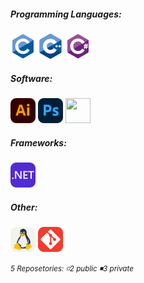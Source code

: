 <div>
  <h5 align="left">Programming Languages:</h5> 
  <img src="https://raw.githubusercontent.com/devicons/devicon/master/icons/c/c-original.svg" width="40" height="40"/>
  <img src="https://raw.githubusercontent.com/devicons/devicon/master/icons/cplusplus/cplusplus-original.svg" width="40" height="40"/>
  <img src="https://raw.githubusercontent.com/devicons/devicon/master/icons/csharp/csharp-original.svg" width="40" height="40"/>
  <h5 align="left">Software:</h5>
  <img src="https://raw.githubusercontent.com/tandpfun/skill-icons/refs/heads/main/icons/Illustrator.svg" width="40" height="40" />
  <img src="https://raw.githubusercontent.com/tandpfun/skill-icons/refs/heads/main/icons/Photoshop.svg" width="40" height="40" />
  <img src="https://upload.wikimedia.org/wikipedia/commons/4/48/Adobe_InDesign_CC_icon.svg" width="40" height="40" />
  <h5 align="left">Frameworks:</h5>
  <img src="https://raw.githubusercontent.com/tandpfun/skill-icons/refs/heads/main/icons/DotNet.svg" width="40" height="40" />
  <h5 align="left">Other:</h5>
  <img src="https://raw.githubusercontent.com/tandpfun/skill-icons/refs/heads/main/icons/Linux-Light.svg" width="40" height="40" />
  <img src="https://raw.githubusercontent.com/tandpfun/skill-icons/refs/heads/main/icons/Git.svg" width="40" height="40" />
</div>

<small> _5 Reposetories: ◽2 public ◾3 private_ </small>

